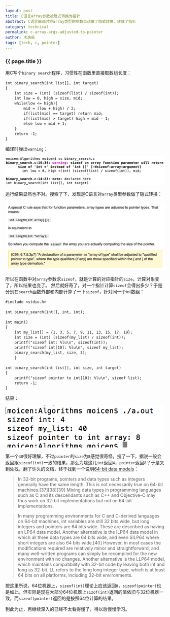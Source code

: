 ```yaml
---
layout: post
title: C语言array参数被隐式转换为指针
abstract: C语言编译时将array类型的参数自动做了隐式转换，转成了指针
category: technical
permalink: c-array-args-adjusted-to-pointer
author: 木逸辰
tags: [tech, c, pointer]
---
```


### {{ page.title }}

用C写个`binary search`程序，习惯性在函数里直接取数组长度：

    int binary_search(int list[], int target)
    {
        int size = (int) (sizeof(list) / sizeof(int));
        int low = 0, high = size, mid;
        while(low <= high){
            mid = (low + high) / 2;
            if(list[mid] == target) return mid;
            if(list[mid] > target) high = mid - 1;
            else low = mid + 1;
        }
        return -1;
    }

编译时弹出`warning`：

![binary search warning](/assets/images/2017-06-07-c-array-args-2-pointer-1.png)

运行结果显然也不对。搜索了下，发现是C语言对`array`类型参数做了隐式转换：

![binary search trans](/assets/images/2017-06-07-c-array-args-2-pointer-2.png)

所以在函数中对`array`参数求`sizeof`，就是计算的对应指针的`size`，计算对象变了，所以结果也变了。
然后就好奇了，对一个指针计算`sizeof`会得出多少？于是分别在`search`函数外部和内部计算了一下`sizeof`，针对同一个int数组：


    #include <stdio.h>

    int binary_search(int[], int, int);

    int main()
    {
        int my_list[] = {1, 3, 5, 7, 9, 11, 13, 15, 17, 19};
        int size = (int) (sizeof(my_list) / sizeof(int));
        printf("sizeof int: %lu\n", sizeof(int));
        printf("sizeof int[10]: %lu\n", sizeof my_list);
        binary_search(my_list, size, 3);
        }

    int binary_search(int list[], int size, int target)
    {
        printf("sizeof pointer to int[10]: %lu\n", sizeof list);
        return -1;
    }

结果：

![binary search sizeof](/assets/images/2017-06-07-c-array-args-2-pointer-3.png)

第一个`40`很好理解，不过`pointer`的`size`为`8`感觉很奇怪，搜了一下，据说一般会返回跟`sizeof(int)`一致的结果，那么为啥这儿`int`返回`4`，`pointer`返回`8`？于是又到处找，翻了许久的文档，终于找到一个说明[64-bit data models](https://en.wikipedia.org/wiki/64-bit_computing#64-bit_data_models)：

>In 32-bit programs, pointers and data types such as integers generally have the same length. This is not necessarily true on 64-bit machines.[37][38][39] Mixing data types in programming languages such as C and its descendants such as C++ and Objective-C may thus work on 32-bit implementations but not on 64-bit implementations.

>In many programming environments for C and C-derived languages on 64-bit machines, int variables are still 32 bits wide, but long integers and pointers are 64 bits wide. These are described as having an LP64 data model. Another alternative is the ILP64 data model in which all three data types are 64 bits wide, and even SILP64 where short integers are also 64 bits wide.[40] However, in most cases the modifications required are relatively minor and straightforward, and many well-written programs can simply be recompiled for the new environment with no changes. Another alternative is the LLP64 model, which maintains compatibility with 32-bit code by leaving both int and long as 32-bit. LL refers to the long long integer type, which is at least 64 bits on all platforms, including 32-bit environments.

按这里所说，64位机器上，`sizeof(int)`理论上应该返回`8`，`sizeof(pointer)`也是如此，但实际是现在大部分64位机器上`sizof(int)`返回的值依旧与32位机器一致，而`sizeof(pointer)`返回的是按照64位计算的结果。

到此为止，再继续深入的已经不太看得懂了，待以后慢慢学习。
